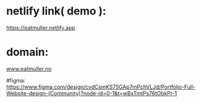 # netlify link( demo ):
https://patmuller.netlify.app

# domain:
www.patmuller.no

#figma:
https://www.figma.com/design/cvdCsmKS75GAp7mPchVLJd/Portfolio-Full-Website-design-(Community)?node-id=0-1&t=wBxTmtPs76tObkPr-1
